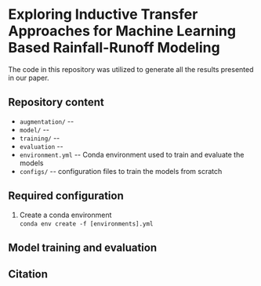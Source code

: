 # Exploring Inductive Transfer Approaches for Machine Learning Based Rainfall-Runoff Modeling
The code in this repository was utilized to generate all the results presented in our paper.
## Repository content
- ```augmentation/``` -- 
- ```model/``` -- 
- ```training/``` --
- ```evaluation``` -- 
- ```environment.yml``` -- Conda environment used to train and evaluate the models
- ```configs/``` -- configuration files to train the models from scratch
## Required configuration 
1. Create a conda environment \
`conda env create -f [environments].yml`
## Model training and evaluation

<!-- ## Contact -->

## Citation